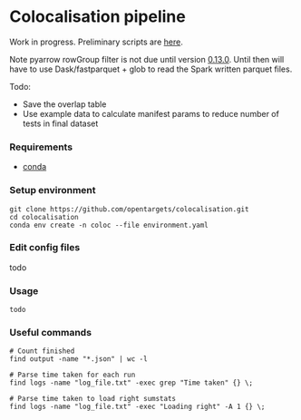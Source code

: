 Colocalisation pipeline
=======================

Work in progress. Preliminary scripts are [here](https://github.com/edm1/coloc_interim).

Note pyarrow rowGroup filter is not due until version [0.13.0](https://issues.apache.org/jira/browse/ARROW-1796). Until then will have to use Dask/fastparquet + glob to read the Spark written parquet files.

Todo:
- Save the overlap table
- Use example data to calculate manifest params to reduce number of tests in final dataset

### Requirements
- [conda](https://conda.io/docs/)

### Setup environment

```
git clone https://github.com/opentargets/colocalisation.git
cd colocalisation
conda env create -n coloc --file environment.yaml
```

### Edit config files

todo

### Usage

```
todo
```

### Useful commands

```
# Count finished
find output -name "*.json" | wc -l

# Parse time taken for each run
find logs -name "log_file.txt" -exec grep "Time taken" {} \;

# Parse time taken to load right sumstats
find logs -name "log_file.txt" -exec "Loading right" -A 1 {} \;

```
